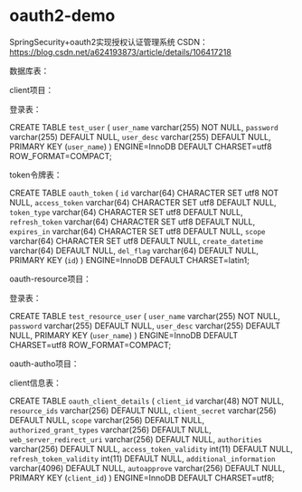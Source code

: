 # oauth2-demo
SpringSecurity+oauth2实现授权认证管理系统
CSDN：https://blog.csdn.net/a624193873/article/details/106417218


数据库表：



  client项目：
  
  登录表：
  
  CREATE TABLE `test_user` (
  `user_name` varchar(255) NOT NULL,
  `password` varchar(255) DEFAULT NULL,
  `user_desc` varchar(255) DEFAULT NULL,
  PRIMARY KEY (`user_name`)
) ENGINE=InnoDB DEFAULT CHARSET=utf8 ROW_FORMAT=COMPACT;



token令牌表：

CREATE TABLE `oauth_token` (
  `id` varchar(64) CHARACTER SET utf8 NOT NULL,
  `access_token` varchar(64) CHARACTER SET utf8 DEFAULT NULL,
  `token_type` varchar(64) CHARACTER SET utf8 DEFAULT NULL,
  `refresh_token` varchar(64) CHARACTER SET utf8 DEFAULT NULL,
  `expires_in` varchar(64) CHARACTER SET utf8 DEFAULT NULL,
  `scope` varchar(64) CHARACTER SET utf8 DEFAULT NULL,
  `create_datetime` varchar(64) DEFAULT NULL,
  `del_flag` varchar(64) DEFAULT NULL,
  PRIMARY KEY (`id`)
) ENGINE=InnoDB DEFAULT CHARSET=latin1;

  oauth-resource项目：
  
  登录表：
  
  CREATE TABLE `test_resource_user` (
  `user_name` varchar(255) NOT NULL,
  `password` varchar(255) DEFAULT NULL,
  `user_desc` varchar(255) DEFAULT NULL,
  PRIMARY KEY (`user_name`)
) ENGINE=InnoDB DEFAULT CHARSET=utf8 ROW_FORMAT=COMPACT;

  oauth-autho项目：
  
  client信息表：
  
  CREATE TABLE `oauth_client_details` (
  `client_id` varchar(48) NOT NULL,
  `resource_ids` varchar(256) DEFAULT NULL,
  `client_secret` varchar(256) DEFAULT NULL,
  `scope` varchar(256) DEFAULT NULL,
  `authorized_grant_types` varchar(256) DEFAULT NULL,
  `web_server_redirect_uri` varchar(256) DEFAULT NULL,
  `authorities` varchar(256) DEFAULT NULL,
  `access_token_validity` int(11) DEFAULT NULL,
  `refresh_token_validity` int(11) DEFAULT NULL,
  `additional_information` varchar(4096) DEFAULT NULL,
  `autoapprove` varchar(256) DEFAULT NULL,
  PRIMARY KEY (`client_id`)
) ENGINE=InnoDB DEFAULT CHARSET=utf8;
